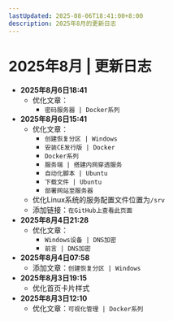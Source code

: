 ```yaml
---
lastUpdated: 2025-08-06T18:41:00+8:00
description: 2025年8月的更新日志
---
```


# 2025年8月 | 更新日志

- **2025年8月6日18:41**
  - 优化文章：
    - `密码服务器 | Docker系列`
- **2025年8月6日15:41**
  - 优化文章：
    - `创建恢复分区 | Windows`
    - `安装CE发行版 | Docker`
    - `Docker系列`
    - `服务端 | 搭建内网穿透服务`
    - `自动化脚本 | Ubuntu`
    - `下载文件 | Ubuntu`
    - `部署网站至服务器`
  - 优化Linux系统的服务配置文件位置为`/srv`
  - 添加链接：`在GitHub上查看此页面`
- **2025年8月4日21:28**
  - 优化文章：
    - `Windows设备 | DNS加密`
    - `前言 | DNS加密`
- **2025年8月4日07:58**
  - 添加文章：`创建恢复分区 | Windows`
- **2025年8月3日19:15**
  - 优化首页卡片样式
- **2025年8月3日12:10**
  - 优化文章：`可视化管理 | Docker系列`
